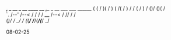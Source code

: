   __, _ __  _ __   ____ __   ,___   _ __   ___  ___  ______
 (   ( /  )( /  ) ( /( /  ) /   /  ( /  ) /  ()/  ()(  /   
  `.  /--'  /--<   /  /  / /  __    /--< /   //   /   /    
(___)/     /   \__/_ /  (_(___/    /___/(___/(___/  _/     
                                                           
08-02-25